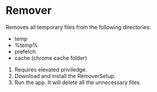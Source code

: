 # Remover
Removes all temporary files from the following directories:

* temp
* %temp%
* prefetch
* cache (chrome cache folder)

1. Requires elevated priviledge.
2. Download and install the RemoverSetup.
3. Run the app. It will delete all the unnecessary files.
